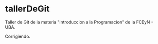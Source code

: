 # tallerDeGit

Taller de Git de la materia "Introduccion a la Programacion" de la FCEyN - UBA.

Corrigiendo.
